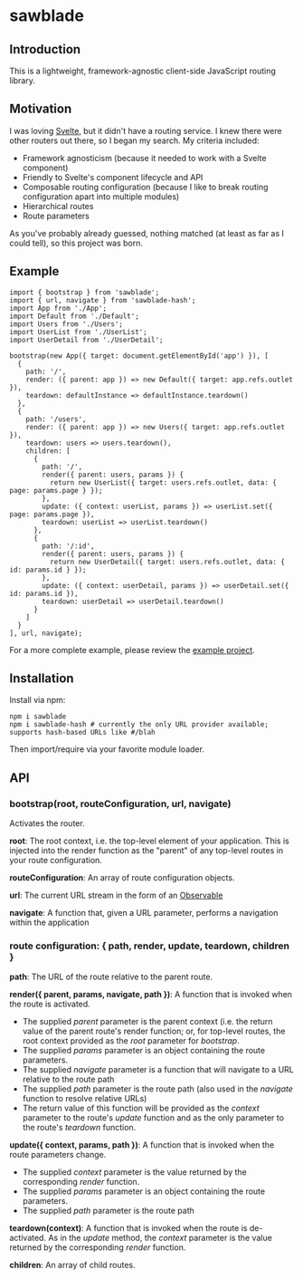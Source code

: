 sawblade
========

Introduction
------------
This is a lightweight, framework-agnostic client-side JavaScript routing library.

Motivation
----------
I was loving [Svelte](https://github.com/sveltejs/svelte), but it didn't have a routing service. I knew there were other
routers out there, so I began my search. My criteria included:
* Framework agnosticism (because it needed to work with a Svelte component)
* Friendly to Svelte's component lifecycle and API
* Composable routing configuration (because I like to break routing configuration apart into multiple modules)
* Hierarchical routes
* Route parameters

As you've probably already guessed, nothing matched (at least as far as I could tell), so this project was born.

Example
-------
```
import { bootstrap } from 'sawblade';
import { url, navigate } from 'sawblade-hash';
import App from './App';
import Default from './Default';
import Users from './Users';
import UserList from './UserList';
import UserDetail from './UserDetail';

bootstrap(new App({ target: document.getElementById('app') }), [
  {
    path: '/',
    render: ({ parent: app }) => new Default({ target: app.refs.outlet }),
    teardown: defaultInstance => defaultInstance.teardown()
  },
  {
    path: '/users',
    render: ({ parent: app }) => new Users({ target: app.refs.outlet }),
    teardown: users => users.teardown(),
    children: [
      {
        path: '/',
        render({ parent: users, params }) {
          return new UserList({ target: users.refs.outlet, data: { page: params.page } });
        },
        update: ({ context: userList, params }) => userList.set({ page: params.page }),
        teardown: userList => userList.teardown()
      },
      {
        path: '/:id',
        render({ parent: users, params }) {
          return new UserDetail({ target: users.refs.outlet, data: { id: params.id } });
        },
        update: ({ context: userDetail, params }) => userDetail.set({ id: params.id }),
        teardown: userDetail => userDetail.teardown()
      }
    ]
  }
], url, navigate);
```
For a more complete example, please review the [example project](https://github.com/sawbladejs/example).

Installation
------------
Install via npm:
```
npm i sawblade
npm i sawblade-hash # currently the only URL provider available; supports hash-based URLs like #/blah
```
Then import/require via your favorite module loader.

API
---
### bootstrap(root, routeConfiguration, url, navigate)
Activates the router.

**root**: The root context, i.e. the top-level element of your application. This is injected into the render function as
the "parent" of any top-level routes in your route configuration.

**routeConfiguration**: An array of route configuration objects.

**url**: The current URL stream in the form of an
[Observable](http://reactivex.io/rxjs/class/es6/Observable.js~Observable.html)

**navigate**: A function that, given a URL parameter, performs a navigation within the application

### route configuration: { path, render, update, teardown, children }

**path**: The URL of the route relative to the parent route.

**render({ parent, params, navigate, path })**: A function that is invoked when the route is activated.
* The supplied *parent* parameter is the parent context (i.e. the return value of the parent route's render function;
or, for top-level routes, the root context provided as the *root* parameter for *bootstrap*.
* The supplied *params* parameter is an object containing the route parameters.
* The supplied *navigate* parameter is a function that will navigate to a URL relative to the route path
* The supplied *path* parameter is the route path (also used in the _navigate_ function to resolve relative URLs)
* The return value of this function will be provided as the *context* parameter to the route's *update* function and as
the only parameter to the route's *teardown* function.

**update({ context, params, path })**: A function that is invoked when the route parameters change.
* The supplied *context* parameter is the value returned by the corresponding *render* function.
* The supplied *params* parameter is an object containing the route parameters.
* The supplied *path* parameter is the route path

**teardown(context)**: A function that is invoked when the route is de-activated. As in the *update* method, the *context* parameter is the value returned by the corresponding *render* function.

**children**: An array of child routes.
